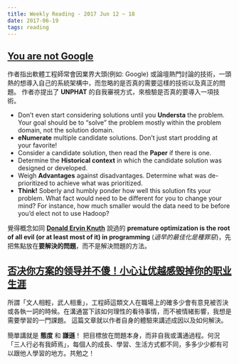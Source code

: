 ```yaml
---
title: Weekly Reading - 2017 Jun 12 ~ 18
date: 2017-06-19
tags: reading
---
```


## [You are not Google](https://blog.bradfieldcs.com/you-are-not-google-84912cf44afb)
  作者指出軟體工程師常會因業界大頭(例如: Google) 或論壇熱門討論的技術，一頭熱的想導入自己的系統架構中，而忽略的是否真的需要這樣的技術以及真正的問題。
  作者亦提出了 **UNPHAT** 的自我審視方式，來檢驗是否真的要導入一項技術。
  * Don’t even start considering solutions until you **Understa** the problem. Your goal should be to “solve” the problem mostly within the problem domain, not the solution domain.
  * **eNumerate** multiple candidate solutions. Don’t just start prodding at your favorite!
  * Consider a candidate solution, then read the **Paper** if there is one.
  * Determine the **Historical context** in which the candidate solution was designed or developed.
  * Weigh **Advantages** against disadvantages. Determine what was de-prioritized to achieve what was prioritized.
  * **Think!** Soberly and humbly ponder how well this solution fits your problem. What fact would need to be different for you to change your mind? For instance, how much smaller would the data need to be before you’d elect not to use Hadoop?

  覺得概念如同 [**Donald Ervin Knuth**](https://en.wikipedia.org/wiki/Donald_Knuth) 說過的 **premature optimization is the root of all evil (or at least most of it) in programming** (_過早的最佳化是種罪惡_)，先把焦點放在**要解決的問題**，而不是解決問題的方法。

## [否决你方案的领导并不傻！小心让优越感毁掉你的职业生涯](http://36kr.com/p/5079363.html)
  所謂「文人相輕，武人相重」，工程師這類文人在職場上的確多少會有意見被否決或各執一詞的時候。在溝通當下該如何理性的看待事情，而不被情緒影響，我想是需要學習的一門課題。 這篇文章就以作者自身的體驗來講述成因以及如何解決。

  簡單講就是 **態度** 和 **謙遜**！ 把目標放在問題本身，而非自我或溝通過程。何況「三人行必有我師焉」，每個人的成長、學習、生活方式都不同，多多少少都有可以跟他人學習的地方。共勉之！ 

